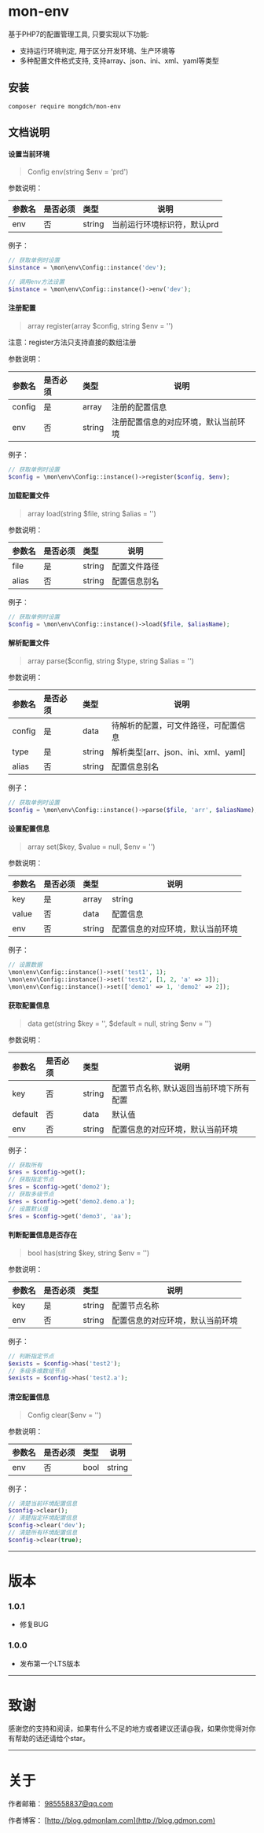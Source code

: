 # mon-env

基于PHP7的配置管理工具, 只要实现以下功能:

* 支持运行环境判定, 用于区分开发环境、生产环境等
* 多种配置文件格式支持, 支持array、json、ini、xml、yaml等类型

## 安装

```
composer require mongdch/mon-env
```

## 文档说明

#### 设置当前环境
> Config env(string $env = 'prd')

参数说明：

|参数名|是否必须|类型|说明|
|:----|:---|:----- |-----|
| env | 否  | string | 当前运行环境标识符，默认prd |


例子：

```php
// 获取单例时设置
$instance = \mon\env\Config::instance('dev');

// 调用env方法设置
$instance = \mon\env\Config::instance()->env('dev');

```

#### 注册配置
> array register(array $config, string $env = '')

注意：register方法只支持直接的数组注册

参数说明：

|参数名|是否必须|类型|说明|
|:----|:---|:----- |-----|
| config | 是  | array | 注册的配置信息 |
| env | 否  | string | 注册配置信息的对应环境，默认当前环境 |

例子：

```php
// 获取单例时设置
$config = \mon\env\Config::instance()->register($config, $env);

```

#### 加载配置文件
> array load(string $file, string $alias = '')

参数说明：

|参数名|是否必须|类型|说明|
|:----|:---|:----- |-----|
| file | 是  | string | 配置文件路径 |
| alias | 否  | string | 配置信息别名 |

例子：

```php
// 获取单例时设置
$config = \mon\env\Config::instance()->load($file, $aliasName);

```

#### 解析配置文件
> array parse($config, string $type, string $alias = '')

参数说明：

|参数名|是否必须|类型|说明|
|:----|:---|:----- |-----|
| config | 是  | data | 待解析的配置，可文件路径，可配置信息 |
| type | 是  | string | 解析类型[arr、json、ini、xml、yaml] |
| alias | 否  | string | 配置信息别名 |

例子：

```php
// 获取单例时设置
$config = \mon\env\Config::instance()->parse($file, 'arr', $aliasName);

```

#### 设置配置信息
> array set($key, $value = null, $env = '')

参数说明：

|参数名|是否必须|类型|说明|
|:----|:---|:----- |-----|
| key | 是  | array|string | 配置信息，或配置节点名称 |
| value | 否  | data | 配置信息 |
| env | 否  | string | 配置信息的对应环境，默认当前环境 |

例子：

```php
// 设置数据
\mon\env\Config::instance()->set('test1', 1);
\mon\env\Config::instance()->set('test2', [1, 2, 'a' => 3]);
\mon\env\Config::instance()->set(['demo1' => 1, 'demo2' => 2]);

```

#### 获取配置信息
> data get(string $key = '', $default = null, string $env = '')

参数说明：

|参数名|是否必须|类型|说明|
|:----|:---|:----- |-----|
| key | 否  | string | 配置节点名称, 默认返回当前环境下所有配置 |
| default | 否  | data | 默认值 |
| env | 否  | string | 配置信息的对应环境，默认当前环境 |

例子：

```php
// 获取所有
$res = $config->get();
// 获取指定节点
$res = $config->get('demo2');
// 获取多级节点
$res = $config->get('demo2.demo.a');
// 设置默认值
$res = $config->get('demo3', 'aa');

```

#### 判断配置信息是否存在
> bool has(string $key, string $env = '')

参数说明：

|参数名|是否必须|类型|说明|
|:----|:---|:----- |-----|
| key | 是  | string | 配置节点名称 |
| env | 否  | string | 配置信息的对应环境，默认当前环境 |

例子：

```php
// 判断指定节点
$exists = $config->has('test2');
// 多级多维数组节点
$exists = $config->has('test2.a');

```

#### 清空配置信息
> Config clear($env = '')

参数说明：

|参数名|是否必须|类型|说明|
|:----|:---|:----- |-----|
| env | 否  | bool|string | 配置信息的对应环境，默认当前环境，为true时，清空所有配置 |

例子：

```php
// 清楚当前环境配置信息
$config->clear();
// 清楚指定环境配置信息
$config->clear('dev');
// 清楚所有环境配置信息
$config->clear(true);
```


---

# 版本

### 1.0.1

* 修复BUG

### 1.0.0

* 发布第一个LTS版本


---

# 致谢

感谢您的支持和阅读，如果有什么不足的地方或者建议还请@我，如果你觉得对你有帮助的话还请给个star。

---

# 关于

作者邮箱： 985558837@qq.com

作者博客： [http://blog.gdmonlam.com](http://blog.gdmon.com)
